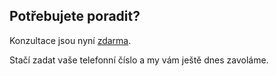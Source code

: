 
## Potřebujete poradit?

Konzultace jsou nyní [zdarma](/campaign/free).

Stačí zadat vaše telefonní číslo a my vám ještě dnes zavoláme.
